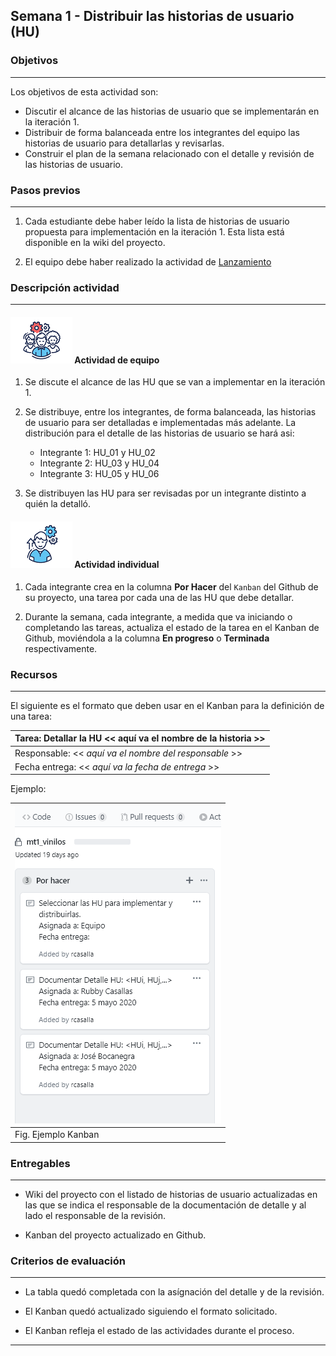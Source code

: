## Semana 1 - Distribuir las historias de usuario (HU)

### Objetivos

---

Los objetivos de esta actividad son:

- Discutir el alcance de las historias de usuario que se implementarán en la iteración 1.
- Distribuir de forma balanceada entre los integrantes del equipo las historias de usuario para detallarlas y revisarlas.
- Construir el plan de la semana relacionado con el detalle y revisión de las historias de usuario.

### Pasos previos

---

1. Cada estudiante debe haber leído la lista de historias de usuario propuesta para implementación en la iteración 1. Esta lista está disponible en la wiki del proyecto.

2. El equipo debe haber realizado la actividad de [Lanzamiento](https://ticsw.github.io/mt1_guias_proyecto/semanas/semana1/s1_lanzamiento)

### Descripción actividad

---

#### ![](./../../assets/images/grupo.png) Actividad de equipo

1. Se discute el alcance de las HU que se van a implementar en la iteración 1.

2. Se distribuye, entre los integrantes, de forma balanceada, las historias de usuario para ser detalladas e implementadas más adelante. La distribución para el detalle de las historias de usuario se hará asi:

   - Integrante 1: HU_01 y HU_02
   - Integrante 2: HU_03 y HU_04
   - Integrante 3: HU_05 y HU_06

3. Se distribuyen las HU para ser revisadas por un integrante distinto a quién la detalló.

#### ![](./../../assets/images/individuo.png) Actividad individual

1. Cada integrante crea en la columna **Por Hacer** del `Kanban` del Github de su proyecto, una tarea por cada una de las HU que debe detallar.

2. Durante la semana, cada integrante, a medida que va iniciando o completando las tareas, actualiza el
   estado de la tarea en el Kanban de Github, moviéndola a la columna **En progreso** o **Terminada** respectivamente.

### Recursos

---

El siguiente es el formato que deben usar en el Kanban para la definición de una tarea:

| Tarea: Detallar la HU \<\< aquí va el nombre de la historia >> |
| -------------------------------------------------------------- |
| Responsable: \<\< _aquí va el nombre del responsable_ >>       |
| Fecha entrega: \<\< _aquí va la fecha de entrega_ >>           |

Ejemplo:

| ![](./../../assets/images/kanbanTODO.PNG) |
| ----------------------------------------- |
| Fig. Ejemplo Kanban                       |

### Entregables

---

- Wiki del proyecto con el listado de historias de usuario actualizadas en las que se indica
  el responsable de la documentación de detalle y al lado el responsable de la revisión.

- Kanban del proyecto actualizado en Github.

### Criterios de evaluación

---

- La tabla quedó completada con la asígnación del detalle y de la revisión.

- El Kanban quedó actualizado siguiendo el formato solicitado.
  
- El Kanban refleja el estado de las actividades durante el proceso.

---
